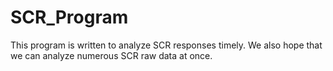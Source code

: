 # SCR_Program

This program is written to analyze SCR responses timely. We also hope that we can analyze numerous SCR raw data at once.
